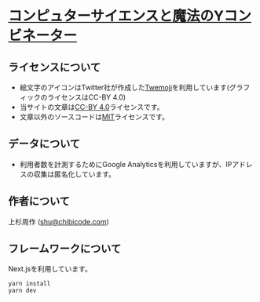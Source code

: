 # [コンピュターサイエンスと魔法のYコンビネーター](https://yc-jp.chibicode.com)

## ライセンスについて

- 絵文字のアイコンはTwitter社が作成した[Twemoji](https://github.com/twitter/twemoji)を利用しています(グラフィックのライセンスはCC-BY 4.0)
- 当サイトの文章は[CC-BY 4.0](https://creativecommons.org/licenses/by/4.0/)ライセンスです。
- 文章以外のソースコードは[MIT](docs/license-non-text.txt)ライセンスです。

## データについて

- 利用者数を計測するためにGoogle Analyticsを利用していますが、IPアドレスの収集は匿名化しています。

## 作者について

上杉周作 ([shu@chibicode.com](mailto:shu@chibicode.com))

## フレームワークについて

Next.jsを利用しています。

```
yarn install
yarn dev
```
